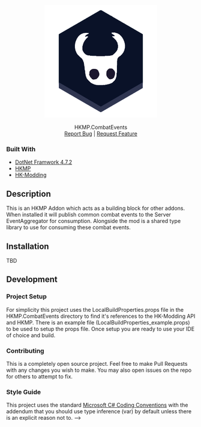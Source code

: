 <!-- PROJECT LOGO -->
<br />
<p align="center">
  <a href="https://github.com/BlindGarret/HKMP.CombatEvents">
    <img src="images/logo.png" alt="Logo" width="300">
  </a>

  <p align="center">
    HKMP.CombatEvents
    <br />
    <a href="https://github.com/BlindGarret/HKMP.CombatEvents/issues">Report Bug</a> |
    <a href="https://github.com/BlindGarret/HKMP.CombatEvents/issues">Request Feature</a>
  </p>
</p>

### Built With

* [DotNet Framwork 4.7.2](https://dotnet.microsoft.com/en-us/download/dotnet-framework/net472)
* [HKMP](https://github.com/Extremelyd1/HKMP)
* [HK-Modding](https://hk-modding.github.io/api/api/index.html)

## Description

This is an HKMP Addon which acts as a building block for other addons. When installed it will publish common combat events to the Server EventAggregator for consumption. Alongside the mod is a shared type library to use for consuming these combat events.


## Installation
TBD 
<!-- ### Prerequisites

This addon requires the HK-Modding API, and HKMP to be installed. The referenced version of HKMP will be included with each release notes, but is generally the latest version.

### Manual installation

#### Client Installation

Get the latest HKMP.CombatEvents.zip from the current release and add sll of its contents to a mod folder in your mods directory like
``` sh
<Path to Hollow Knight>/hollow_knight_Data/Managed/Mods/HKMP.ModdDiff
```

#### Server Installation

If you are planning to run your server through the Hollow Knight game the client installation is sufficient. If however you want to run it in standalone EXE mode, drop the contents of HKMP.CombatEvents.zip next to your server exe. Then boot up Hollow Knight and copy over the modlist.json it generates in your mod directory into your server directory as well. This json acts as the standard all people attempting to connect to the server must abide by.


## Configuration
All configurations are hot-reload ready. If you make a modification to the config file the server will attempt to hot reload the changes in real time.

### moddiff_config.json

Upon first starting up a file "moddiff_config.json" will be generated inside the server/mod directory. This is a simple JSON file which can be modified in real time to update server settings.

| Configuration Name  | Description                                                                                                                                                                                                                                           | Data type | Default |
|---------------------|-------------------------------------------------------------------------------------------------------------------------------------------------------------------------------------------------------------------------------------------------------|-----------|---------|
| MismatchOnExtraMods | Flag for whether the addon considers extra mods on a client to be a mismatch. If turned on it will go into "strict" mode about mod matching.                                                                                                          | Boolean   | False   |
| KickOnMistmatch     | Flag for whether the server will auto-kick client who connect with a mismatched mod list. Currently the kick will happen about 500ms after the connection in order to not trap the connection in a weird state and leave behind ghosts of the player. | Boolean   | False   |

<!-- GETTING STARTED -->
## Development

### Project Setup

For simplicity this project uses the LocalBuildProperties.props file in the HKMP.CombatEvents directory to find it's references to the HK-Modding API and HKMP. There is an example file (LocalBuildProperties_example.props) to be used to setup the props file. Once setup you are ready to use your IDE of choice and build.

### Contributing

This is a completely open source project. Feel free to make Pull Requests with any changes you wish to make. You may also open issues on the repo for others to attempt to fix.

### Style Guide

This project uses the standard [Microsoft C# Coding Conventions](https://docs.microsoft.com/en-us/dotnet/csharp/fundamentals/coding-style/coding-conventions) with the addendum that you should use type inference (var) by default unless there is an explicit reason not to.   -->
